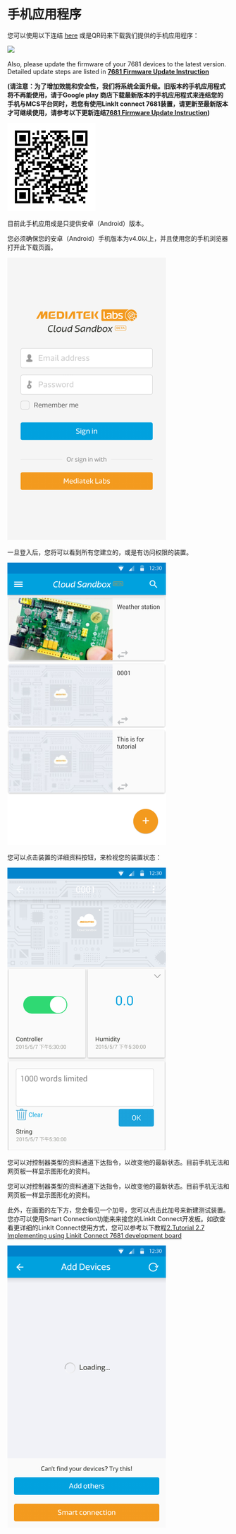 # 手机应用程序


您可以使用以下连结 [here](https://play.google.com/store/apps/details?id=com.mediatek.iotcloud) 或是QR码来下载我们提供的手机应用程序：

<a href="https://play.google.com/store/apps/details?id=com.mediatek.iotcloud" target="_blank">
  <img src="https://goo.gl/cIzlpF" border="0">
</a>

Also, please update the firmware of your 7681 devices to the latest version. Detailed update steps are listed in **[7681 Firmware Update Instruction](../7681_firmware_update/)**

**(请注意：为了增加效能和安全性，我们将系统全面升级。旧版本的手机应用程式将不再能使用，请于Google play 商店下载最新版本的手机应用程式来连结您的手机与MCS平台同时，若您有使用LinkIt connect 7681装置，请更新至最新版本才可继续使用，请参考以下更新连结[7681 Firmware Update Instruction](../7681_firmware_update/))**

![](../images/mobileapp_android.png)

目前此手机应用成是只提供安卓（Android）版本。


您必须确保您的安卓（Android）手机版本为v4.0以上，并且使用您的手机浏览器打开此下载页面。


![](../images/Mobile/mobile_screenshot01.png)


一旦登入后，您将可以看到所有您建立的，或是有访问权限的装置。

![](../images/Mobile/mobile_screenshot02.png)

您可以点击装置的详细资料按钮，来检视您的装置状态：

![](../images/Mobile/mobile_screenshot03.png)

您可以对控制器类型的资料通道下达指令，以改变他的最新状态。目前手机无法和网页板一样显示图形化的资料。

您可以对控制器类型的资料通道下达指令，以改变他的最新状态。目前手机无法和网页板一样显示图形化的资料。

此外，在画面的左下方，您会看见一个加号，您可以点击此加号来新建测试装置。您亦可以使用Smart Connection功能来来接您的LinkIt Connect开发板。如欲查看更详细的LinkIt Connect使用方式，您可以参考以下教程[2.Tutorial 2.7 Implementing using Linkit Connect 7681 development board](https://mcs.mediatek.com/v2console/supports/implementing_using_mt7681_development_board)

![](../images/Mobile/mobile_screenshot04.png)

